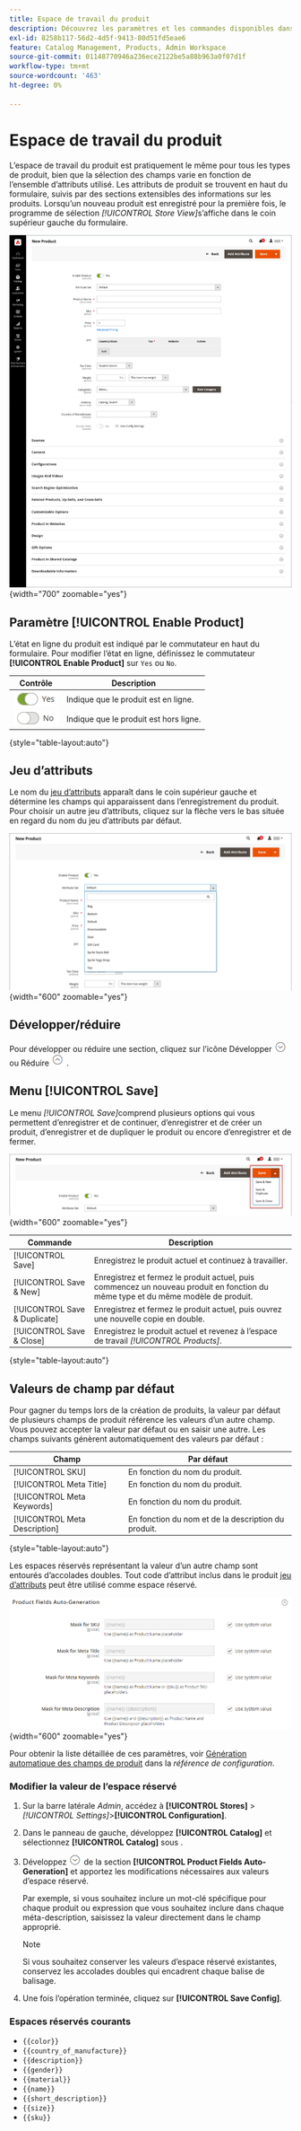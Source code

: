 ```yaml
---
title: Espace de travail du produit
description: Découvrez les paramètres et les commandes disponibles dans l’espace de travail du produit.
exl-id: 8258b117-56d2-4d5f-9413-80d51fd5eae6
feature: Catalog Management, Products, Admin Workspace
source-git-commit: 01148770946a236ece2122be5a88b963a0f07d1f
workflow-type: tm+mt
source-wordcount: '463'
ht-degree: 0%

---
```


# Espace de travail du produit

L’espace de travail du produit est pratiquement le même pour tous les types de produit, bien que la sélection des champs varie en fonction de l’ensemble d’attributs utilisé. Les attributs de produit se trouvent en haut du formulaire, suivis par des sections extensibles des informations sur les produits. Lorsqu’un nouveau produit est enregistré pour la première fois, le programme de sélection _[!UICONTROL Store View]_&#x200B;s’affiche dans le coin supérieur gauche du formulaire.

![Espace de travail du produit](./assets/product-workspace-ee.png){width="700" zoomable="yes"}

## Paramètre [!UICONTROL Enable Product]

L’état en ligne du produit est indiqué par le commutateur en haut du formulaire. Pour modifier l’état en ligne, définissez le commutateur **[!UICONTROL Enable Product]** sur `Yes` ou `No`.

| Contrôle | Description |
|-------- | ----------- |
| ![Activer/désactiver oui](../assets/toggle-yes.png) | Indique que le produit est en ligne. |
| ![Basculer sur no](../assets/toggle-no.png) | Indique que le produit est hors ligne. |

{style="table-layout:auto"}

## Jeu d’attributs

Le nom du [jeu d’attributs](attribute-sets.md) apparaît dans le coin supérieur gauche et détermine les champs qui apparaissent dans l’enregistrement du produit. Pour choisir un autre jeu d’attributs, cliquez sur la flèche vers le bas située en regard du nom du jeu d’attributs par défaut.

![Ensemble d’attributs](./assets/product-attribute-set.png){width="600" zoomable="yes"}

## Développer/réduire

Pour développer ou réduire une section, cliquez sur l’icône Développer ![Sélecteur d’extension](../assets/icon-display-expand.png) ou Réduire ![Sélecteur de réduction](../assets/icon-display-collapse.png) .

## Menu [!UICONTROL Save]

Le menu _[!UICONTROL Save]_&#x200B;comprend plusieurs options qui vous permettent d’enregistrer et de continuer, d’enregistrer et de créer un produit, d’enregistrer et de dupliquer le produit ou encore d’enregistrer et de fermer.

![Menu Enregistrer](./assets/product-save-menu.png){width="600" zoomable="yes"}

| Commande | Description |
|--- |--- |
| [!UICONTROL Save] | Enregistrez le produit actuel et continuez à travailler. |
| [!UICONTROL Save & New] | Enregistrez et fermez le produit actuel, puis commencez un nouveau produit en fonction du même type et du même modèle de produit. |
| [!UICONTROL Save & Duplicate] | Enregistrez et fermez le produit actuel, puis ouvrez une nouvelle copie en double. |
| [!UICONTROL Save & Close] | Enregistrez le produit actuel et revenez à l’espace de travail _[!UICONTROL Products]_. |

{style="table-layout:auto"}

## Valeurs de champ par défaut

Pour gagner du temps lors de la création de produits, la valeur par défaut de plusieurs champs de produit référence les valeurs d’un autre champ. Vous pouvez accepter la valeur par défaut ou en saisir une autre. Les champs suivants génèrent automatiquement des valeurs par défaut :

| Champ | Par défaut |
|----- |------- |
| [!UICONTROL SKU] | En fonction du nom du produit. |
| [!UICONTROL Meta Title] | En fonction du nom du produit. |
| [!UICONTROL Meta Keywords] | En fonction du nom du produit. |
| [!UICONTROL Meta Description] | En fonction du nom et de la description du produit. |

{style="table-layout:auto"}

Les espaces réservés représentant la valeur d’un autre champ sont entourés d’accolades doubles. Tout code d’attribut inclus dans le produit [jeu d’attributs](attribute-sets.md) peut être utilisé comme espace réservé.

![Génération automatique des champs de produit](../configuration-reference/catalog/assets/catalog-product-fields-auto-generation.png){width="600" zoomable="yes"}

Pour obtenir la liste détaillée de ces paramètres, voir [Génération automatique des champs de produit](../configuration-reference/catalog/catalog.md#product-fields-auto-generation) dans la _référence de configuration_.

### Modifier la valeur de l’espace réservé

1. Sur la barre latérale _Admin_, accédez à **[!UICONTROL Stores]** > _[!UICONTROL Settings]_>**[!UICONTROL Configuration]**.

1. Dans le panneau de gauche, développez **[!UICONTROL Catalog]** et sélectionnez **[!UICONTROL Catalog]** sous .

1. Développez ![Sélecteur d’extension](../assets/icon-display-expand.png) de la section **[!UICONTROL Product Fields Auto-Generation]** et apportez les modifications nécessaires aux valeurs d’espace réservé.

   Par exemple, si vous souhaitez inclure un mot-clé spécifique pour chaque produit ou expression que vous souhaitez inclure dans chaque méta-description, saisissez la valeur directement dans le champ approprié.

   >[!NOTE]
   >
   >Si vous souhaitez conserver les valeurs d’espace réservé existantes, conservez les accolades doubles qui encadrent chaque balise de balisage.

1. Une fois l’opération terminée, cliquez sur **[!UICONTROL Save Config]**.

### Espaces réservés courants

- `{{color}}`
- `{{country_of_manufacture}}`
- `{{description}}`
- `{{gender}}`
- `{{material}}`
- `{{name}}`
- `{{short_description}}`
- `{{size}}`
- `{{sku}}`
